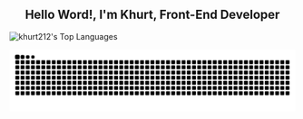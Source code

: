 <h2 align="center">Hello Word!, I'm Khurt, Front-End Developer</h2>

![khurt212's Top Languages](https://github-readme-stats.vercel.app/api/top-langs/?username=khurt212&theme=tokyonight&show_icons=true&hide_border=true&layout=compact)

<img src="https://raw.githubusercontent.com/khurt212/khurt212/output/snake.svg" alt="Snake animation" />





